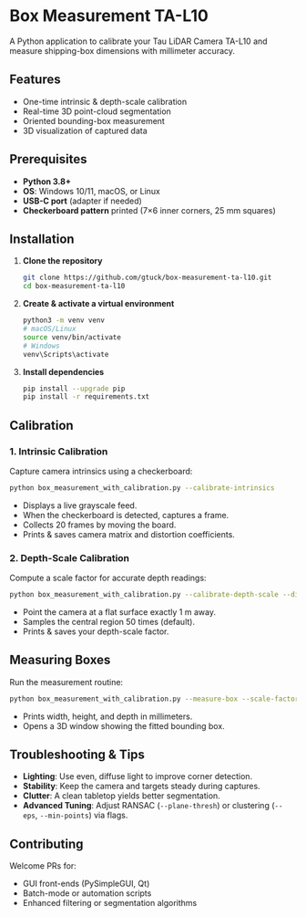 # Box Measurement TA-L10

A Python application to calibrate your Tau LiDAR Camera TA-L10 and measure shipping-box dimensions with millimeter accuracy.

## Features

* One-time intrinsic & depth-scale calibration
* Real-time 3D point-cloud segmentation
* Oriented bounding-box measurement
* 3D visualization of captured data

## Prerequisites

* **Python 3.8+**
* **OS**: Windows 10/11, macOS, or Linux
* **USB-C port** (adapter if needed)
* **Checkerboard pattern** printed (7×6 inner corners, 25 mm squares)

## Installation

1. **Clone the repository**

   ```bash
   git clone https://github.com/gtuck/box-measurement-ta-l10.git
   cd box-measurement-ta-l10
   ```

2. **Create & activate a virtual environment**

   ```bash
   python3 -m venv venv
   # macOS/Linux
   source venv/bin/activate
   # Windows
   venv\Scripts\activate
   ```

3. **Install dependencies**

   ```bash
   pip install --upgrade pip
   pip install -r requirements.txt
   ```

## Calibration

### 1. Intrinsic Calibration

Capture camera intrinsics using a checkerboard:

```bash
python box_measurement_with_calibration.py --calibrate-intrinsics
```

* Displays a live grayscale feed.
* When the checkerboard is detected, captures a frame.
* Collects 20 frames by moving the board.
* Prints & saves camera matrix and distortion coefficients.

### 2. Depth-Scale Calibration

Compute a scale factor for accurate depth readings:

```bash
python box_measurement_with_calibration.py --calibrate-depth-scale --distance 1.0
```

* Point the camera at a flat surface exactly 1 m away.
* Samples the central region 50 times (default).
* Prints & saves your depth-scale factor.

## Measuring Boxes

Run the measurement routine:

```bash
python box_measurement_with_calibration.py --measure-box --scale-factor <YOUR_SCALE>
```

* Prints width, height, and depth in millimeters.
* Opens a 3D window showing the fitted bounding box.

## Troubleshooting & Tips

* **Lighting**: Use even, diffuse light to improve corner detection.
* **Stability**: Keep the camera and targets steady during captures.
* **Clutter**: A clean tabletop yields better segmentation.
* **Advanced Tuning**: Adjust RANSAC (`--plane-thresh`) or clustering (`--eps`, `--min-points`) via flags.

## Contributing

Welcome PRs for:

* GUI front-ends (PySimpleGUI, Qt)
* Batch-mode or automation scripts
* Enhanced filtering or segmentation algorithms
